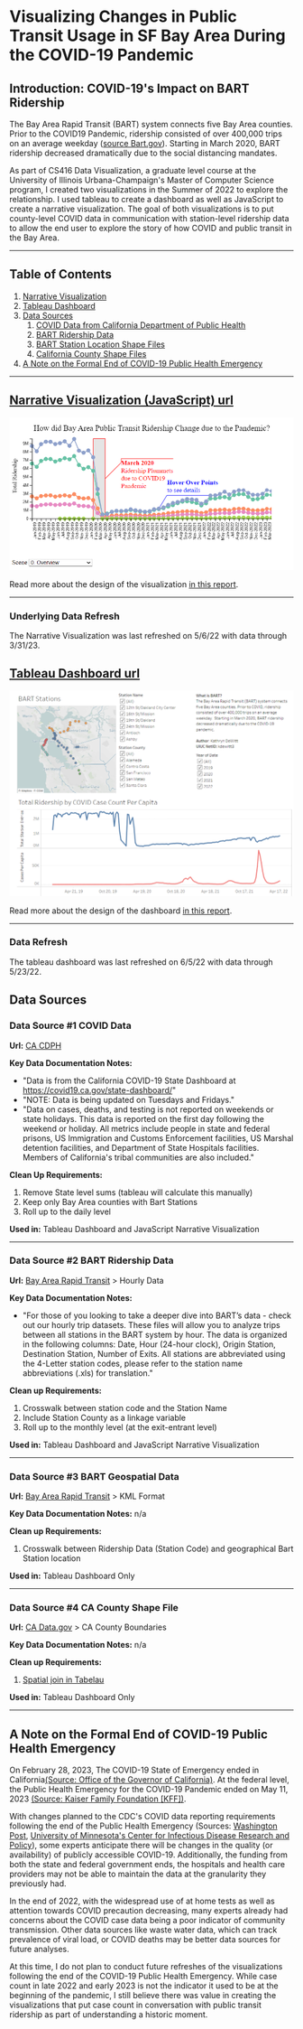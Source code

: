 # Visualizing Changes in Public Transit Usage in SF Bay Area During the COVID-19 Pandemic

## Introduction: COVID-19's Impact on BART Ridership

The Bay Area Rapid Transit (BART) system connects five Bay Area counties. Prior to the COVID19 Pandemic, ridership consisted of over 400,000 trips on an average weekday ([source Bart.gov](https://www.bart.gov/sites/default/files/docs/2019%20BARTFacts2019%20FINAL.pdf)). Starting in March 2020, BART ridership decreased dramatically due to the social distancing mandates.

As part of CS416 Data Visualization, a graduate level course at the University of Illinois Urbana-Champaign's Master of Computer Science program, I created two visualizations in the Summer of 2022 to explore the relationship. I used tableau to create a dashboard as well as JavaScript to create a narrative visualization. The goal of both visualizations is to put county-level COVID data in communication with station-level ridership data to allow the end user to explore the story of how COVID and public transit in the Bay Area.

-----

## Table of Contents

1. [Narrative Visualization](#narrative-visualization-javascript-url)
1. [Tableau Dashboard](#tableau-dashboard-url)
1. [Data Sources](#data-sources)
    1. [COVID Data from California Department of Public Health](#data-source-1-covid-data)
    2. [BART Ridership Data](#data-source-2-bart-ridership-data)
    3. [BART Station Location Shape Files](#data-source-3-bart-geospatial-data)
    4. [California County Shape Files](#data-source-4-ca-county-shape-file)
1. [A Note on the Formal End of COVID-19 Public Health Emergency](#a-note-on-the-formal-end-of-covid-19-public-health-emergency)

-----

## **[Narrative Visualization (JavaScript) url](https://katldewitt.github.io/data_viz_covid_bart/)**

![Scene 0 Screenshot](screenshots/viz_narrative_static_2023.png)

Read more about the design of the visualization [in this report](https://github.com/katldewitt/data_viz_covid_bart/blob/main/Tableau_essay_kdewitt3.md).

-----

### Underlying Data Refresh

The Narrative Visualization was last refreshed on 5/6/22 with data through 3/31/23.

## **[Tableau Dashboard url](https://public.tableau.com/views/COVIDsImpactonBARTRidership/FinalDashboard?:language=en-US&publish=yes&:display_count=n&:origin=viz_share_link)**

![Tableau Screenshot](screenshots/tableau_dashboard_static.png)

Read more about the design of the dashboard [in this report](https://github.com/katldewitt/data_viz_covid_bart/blob/main/Narrative_Viz_essay_kdewitt3.md).

-----

### Data Refresh

The tableau dashboard was last refreshed on 6/5/22 with data through 5/23/22.

## Data Sources

### Data Source #1 COVID Data

**Url:** [CA CDPH](https://data.ca.gov/dataset/covid-19-time-series-metrics-by-county-and-state)

**Key Data Documentation Notes:**

- "Data is from the California COVID-19 State Dashboard at <https://covid19.ca.gov/state-dashboard/>"
- "NOTE: Data is being updated on Tuesdays and Fridays."
- "Data on cases, deaths, and testing is not reported on weekends or state holidays. This data is reported on the first day following the weekend or holiday. All metrics include people in state and federal prisons, US Immigration and Customs Enforcement facilities, US Marshal detention facilities, and Department of State Hospitals facilities. Members of California's tribal communities are also included."

**Clean Up Requirements:**

1. Remove State level sums (tableau will calculate this manually)
2. Keep only Bay Area counties with Bart Stations
3. Roll up to the daily level

**Used in:** Tableau Dashboard and JavaScript Narrative Visualization

-----

### Data Source #2 BART Ridership Data

**Url:** [Bay Area Rapid Transit](https://www.bart.gov/about/reports/ridership) > Hourly Data

**Key Data Documentation Notes:**

- "For those of you looking to take a deeper dive into BART’s data - check out our hourly trip datasets. These files will allow you to analyze trips between all stations in the BART system by hour. The data is organized in the following columns: Date, Hour (24-hour clock), Origin Station, Destination Station, Number of Exits. All stations are abbreviated using the 4-Letter station codes, please refer to the station name abbreviations (.xls) for translation."

**Clean up Requirements:**

1. Crosswalk between station code and the Station Name
2. Include Station County as a linkage variable
3. Roll up to the monthly level (at the exit-entrant level)

**Used in:** Tableau Dashboard and JavaScript Narrative Visualization

-----

### Data Source #3 BART Geospatial Data

**Url:** [Bay Area Rapid Transit](https://www.bart.gov/schedules/developers/geo) > KML Format

**Key Data Documentation Notes:** n/a

**Clean up Requirements:**

1. Crosswalk between Ridership Data (Station Code) and geographical Bart Station location

**Used in:** Tableau Dashboard Only

-----

### Data Source #4 CA County Shape File

**Url:** [CA Data.gov](https://data.ca.gov/dataset/ca-geographic-boundaries) > CA County Boundaries

**Key Data Documentation Notes:** n/a

**Clean up Requirements:**

1. [Spatial join in Tabelau](https://www.tableau.com/about/blog/2018/8/perform-advanced-spatial-analysis-spatial-join-now-available-tableau-92166)

**Used in:** Tableau Dashboard Only

-----

## A Note on the Formal End of COVID-19 Public Health Emergency

On February 28, 2023, The COVID-19 State of Emergency ended in California[(Source: Office of the Governor of California)](https://www.gov.ca.gov/2022/10/17/governor-newsom-to-end-the-covid-19-state-of-emergency/). At the federal level, the Public Health Emergency for the COVID-19 Pandemic ended on May 11, 2023 [(Source: Kaiser Family Foundation [KFF])](https://www.kff.org/coronavirus-covid-19/issue-brief/what-happens-when-covid-19-emergency-declarations-end-implications-for-coverage-costs-and-access/).

With changes planned to the CDC's COVID data reporting requirements following the end of the Public Health Emergency (Sources: [Washington Post](https://www.washingtonpost.com/health/2023/05/04/covid-public-health-emergency-end/), [University of Minnesota's Center for Infectious Disease Research and Policy](https://www.cidrap.umn.edu/covid-19/cdc-details-transitions-covid-19-data-reporting)), some experts anticipate there will be changes in the quality (or availability) of publicly accessible COVID-19. Additionally, the funding from both the state and federal government ends, the hospitals and health care providers may not be able to maintain the data at the granularity they previously had.

In the end of 2022, with the widespread use of at home tests as well as attention towards COVID precaution decreasing, many experts already had concerns about the COVID case data being a poor indicator of community transmission. Other data sources like waste water data, which can track prevalence of viral load, or COVID deaths may be better data sources for future analyses.

At this time, I do not plan to conduct future refreshes of the visualizations following the end of the COVID-19 Public Health Emergency. While case count in late 2022 and early 2023 is not the indicator it used to be at the beginning of the pandemic, I still believe there was value in creating the visualizations that put case count in conversation with public transit ridership as part of understanding a historic moment.
